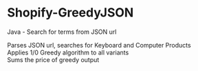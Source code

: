# Shopify-GreedyJSON
Java - Search for terms from JSON url

Parses JSON url, searches for Keyboard and Computer Products <br>
Applies 1/0 Greedy algorithm to all variants <br>
Sums the price of greedy output
